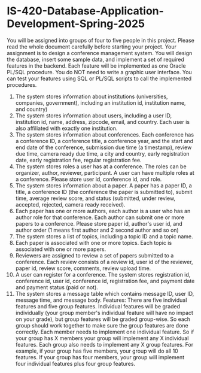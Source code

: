 # IS-420-Database-Application-Development-Spring-2025
You will be assigned into groups of four to five people in this project. Please read the whole document carefully before starting your project. Your assignment is to design a conference management system. You will design the database, insert some sample data, and implement a set of required features in the backend. Each feature will be implemented as one Oracle PL/SQL procedure. You do NOT need to write a graphic user interface. You can test your features using SQL or PL/SQL scripts to call the implemented procedures. 
1. The system stores information about institutions (universities, companies, government), including an institution id, institution name, and country)
2. The system stores information about users, including a user ID, institution id, name, address, zipcode, email, and country. Each user is also affiliated with exactly one institution. 
3. The system stores information about conferences. Each conference has a conference ID, a conference title, a conference year, and the start and end date of the conference, submission due time (a timestamp), review due time, camera ready due time, a city and country, early registration date, early registration fee, regular registration fee. 
4. The system stores roles a user has at a conference. The roles can be organizer, author, reviewer, participant. A user can have multiple roles at a conference. Please store user id, conference id, and role. 
5. The system stores information about a paper. A paper has a paper ID, a title, a conference ID (the conference the paper is submitted to), submit time, average review score, and status (submitted, under review, accepted, rejected, camera ready received).
6. Each paper has one or more authors, each author is a user who has an author role for that conference. Each author can submit one or more papers to a conference. Please store paper id, author's user id, and author order (1 means first author and 2 second author and so on)
7. The system stores a list of topics, including a topic ID and a topic name. 
8. Each paper is associated with one or more topics. Each topic is associated with one or more papers. 
9. Reviewers are assigned to review a set of papers submitted to a conference. Each review consists of a review id, user id of the reviewer, paper id, review score, comments, review upload time. 
10. A user can register for a conference. The system stores registration id, conference id, user id, conference id, registration fee, and payment date and payment status (paid or not). 
11. The system stores a message table which contains message ID, user ID, message time, and message body. 
Features: There are five individual features and five group features. Individual features will be graded individually (your group member's individual feature will have no impact on your grade), but group features will be graded group-wise. So each group should work together to make sure the group features are done correctly. 
Each member needs to implement one individual feature. So if your group has X members your group will implement any X individual features. Each group also needs to implement any X group features. For example, if your group has five members, your group will do all 10 features. If your group has four members, your group will implement four individual features plus four group features. 


